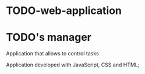 # TODO-web-application

# TODO's manager

Application that allows to control tasks

Application developed with JavaScript, CSS and HTML;